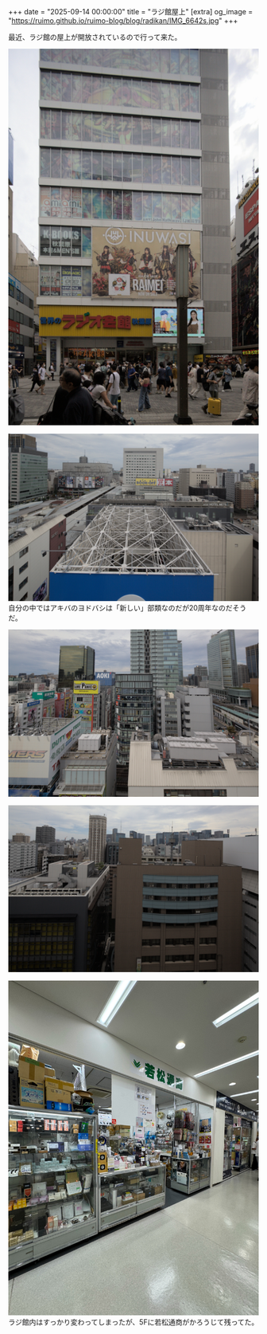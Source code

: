 +++
date = "2025-09-14 00:00:00"
title = "ラジ館屋上"
[extra]
og_image = "https://ruimo.github.io/ruimo-blog/blog/radikan/IMG_6642s.jpg"
+++

最近、ラジ館の屋上が開放されているので行って来た。

<a href="IMG_6642.jpg"><img src="IMG_6642s.jpg"></a>

<a href="IMG_6646.jpg"><img src="IMG_6646s.jpg"></a>
自分の中ではアキバのヨドバシは「新しい」部類なのだが20周年なのだそうだ。

<a href="IMG_6647.jpg"><img src="IMG_6647s.jpg"></a>

<a href="IMG_6651.jpg"><img src="IMG_6651s.jpg"></a>

![若松通商](IMG_2695.JPG)
ラジ館内はすっかり変わってしまったが、5Fに若松通商がかろうじて残ってた。

